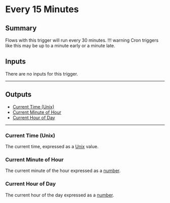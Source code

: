 # Every 15 Minutes
## Summary
Flows with this trigger will run every 30 minutes.
!!! warning
    Cron triggers like this may be up to a minute early or a minute late.

## Inputs
There are no inputs for this trigger.
___
## Outputs
- [Current Time (Unix)](#current-time-unix)
- [Current Minute of Hour](#current-minute-of-hour)
- [Current Hour of Day](#current-hour-of-day)
___
### Current Time (Unix)
The current time, expressed as a [Unix](/inventor-reference/types/number/formats/unix/) value.

### Current Minute of Hour
The current minute of the hour expressed as a [number](/inventor-reference/types/number).

### Current Hour of Day
The current hour of the day expressed as a [number](/inventor-reference/types/number).